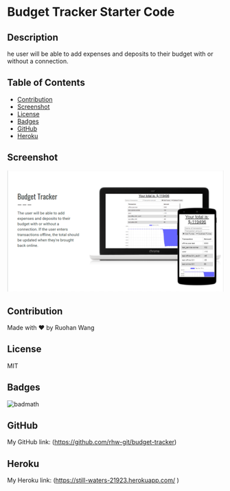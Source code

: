 # Budget Tracker Starter Code

## Description

he user will be able to add expenses and deposits to their budget with or without a connection.

## Table of Contents

- [Contribution](#contribution)
- [Screenshot](#screenshot)
- [License](#license)
- [Badges](#badges)
- [GitHub](#github)
- [Heroku](#heroku)

## Screenshot

![](public/assets/screenshot.png)

## Contribution

Made with ❤️ by Ruohan Wang

## License

MIT

## Badges

![badmath](https://img.shields.io/conda/l/conda-forge/setuptools?color=Blue&label=License&logo=ISC&logoColor=blue&style=plastic)

## GitHub

My GitHub link: (https://github.com/rhw-git/budget-tracker)

## Heroku

My Heroku link: (https://still-waters-21923.herokuapp.com/ )
